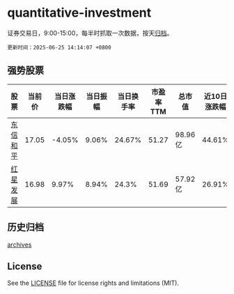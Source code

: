 # quantitative-investment

证券交易日，9:00-15:00，每半时抓取一次数据，按天[归档](archives)。

`更新时间：2025-06-25 14:14:07 +0800`

## 强势股票

|股票|当前价|当日涨跌幅|当日振幅|当日换手率|市盈率TTM|总市值|近10日涨跌幅|
|----|----|----|----|----|----|----|----|
|[东信和平](https://xueqiu.com/S/SZ002017)|17.05|-4.05%|9.06%|24.67%|51.27|98.96亿|44.61%|
|[红星发展](https://xueqiu.com/S/SH600367)|16.98|9.97%|8.94%|24.3%|51.69|57.92亿|26.91%|

## 历史归档

[archives](archives)

## License

See the [LICENSE](LICENSE) file for license rights and limitations (MIT).